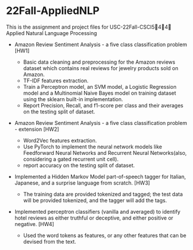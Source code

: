 # 22Fall-AppliedNLP
This is the assignment and project files for USC-22Fall-CSCI5⃣️4⃣️4⃣️ Applied Natural Language Processing

-  Amazon Review Sentiment Analysis - a five class classification problem [HW1]
   -  Basic data cleaning and preprocessing for the Amazon reviews dataset which contains real reviews for jewelry products sold on Amazon.
   -  TF-IDF features extraction.
   -  Train a Perceptron model, an SVM model, a Logistic Regression model and a Multinomial Naive Bayes model on training dataset using the sklearn built-in implementation.
   -  Report Precision, Recall, and f1-score per class and their averages on the testing split of dataset.


  
-  Amazon Review Sentiment Analysis - a five class classification problem - extension [HW2]
   -  Word2Vec features extraction.
   -  Use PyTorch to implement the neural network models like Feedforward Neural Networks and Recurrent Neural Networks(also, considering a gated recurrent unit cell).
   -  report accuracy on the testing split of dataset.



-  Implemented a Hidden Markov Model part-of-speech tagger for Italian, Japanese, and a surprise language from scratch. [HW3]
   - The training data are provided tokenized and tagged; the test data will be provided tokenized, and the tagger will add the tags.



-  Implemented perceptron classifiers (vanilla and averaged) to identify hotel reviews as either truthful or deceptive, and either positive or negative. [HW4]
   - Used the word tokens as features, or any other features that can be devised from the text.
